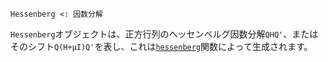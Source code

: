 ```
Hessenberg <: 因数分解
```

`Hessenberg`オブジェクトは、正方行列のヘッセンベルグ因数分解`QHQ'`、またはそのシフト`Q(H+μI)Q'`を表し、これは[`hessenberg`](@ref)関数によって生成されます。
